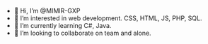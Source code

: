 - 👋 Hi, I’m @MIMIR-GXP
- 👀 I’m interested in web development. CSS, HTML, JS, PHP, SQL.
- 🌱 I’m currently learning C#, Java.
- 💞️ I’m looking to collaborate on team and alone.

<!---
MIMIR-X/MIMIR-X is a ✨ special ✨ repository because its `README.md` (this file) appears on your GitHub profile.
You can click the Preview link to take a look at your changes.
--->
